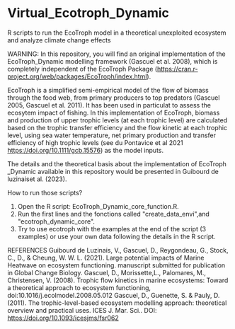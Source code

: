 # Virtual_Ecotroph_Dynamic

R scripts to run the EcoTroph model in a theoretical unexploited ecosystem and analyze climate change effects

WARNING: In this repository, you will find an original implementation of the EcoTroph_Dynamic modelling framework (Gascuel et al. 2008), which is completely independent of the EcoTroph Package (https://cran.r-project.org/web/packages/EcoTroph/index.html). 

EcoTroph is a simplified semi-empirical model of the flow of biomass through the food web, from primary producers to top predators (Gascuel 2005, Gascuel et al. 2011). It has been used in particulat to assess the ecosytem impact of fishing.
In this implementation of EcoTroph, biomass and production of upper trophic levels (at each trophic level) are calculated based on the trophic transfer efficiency and the flow kinetic at each trophic level, using sea water temperature, net primary production and transfer efficiency of high trophic levels (see du Pontavice et al 2021 https://doi.org/10.1111/gcb.15576) as the model inputs. 

The details and the theoretical basis about the implementation of EcoTroph _Dynamic available in this repository would be presented in Guibourd de luzinaiset al. (2023).

How to run those scripts?
  1. Open the R script: EcoTroph_Dynamic_core_function.R. 
  2. Run the first lines and the fonctions called "create_data_envi",and "ecotroph_dynamic_core". 
3. Try to use ecotroph with the examples at the end of the script (3 examples) 
or use your own data following the details in the R script.

REFERENCES
Guibourd de Luzinais, V., Gascuel, D., Reygondeau, G., Stock, C., D., & Cheung, W. W. L. (2021). Large potential impacts of Marine Heatwave on ecosystem functioning. manuscript submitted for publication in Global Change Biology. 
Gascuel, D., Morissette,L., Palomares, M., Christensen, V. (2008). Trophic flow kinetics in marine ecosystems: Toward a theoretical approach to ecosystem functioning, doi:10.1016/j.ecolmodel.2008.05.012
Gascuel, D., Guenette, S. & Pauly, D. (2011). The trophic-level-based ecosystem modelling approach: theoretical overview and practical uses. ICES J. Mar. Sci.. DOI: https://doi.org/10.1093/icesjms/fsr062